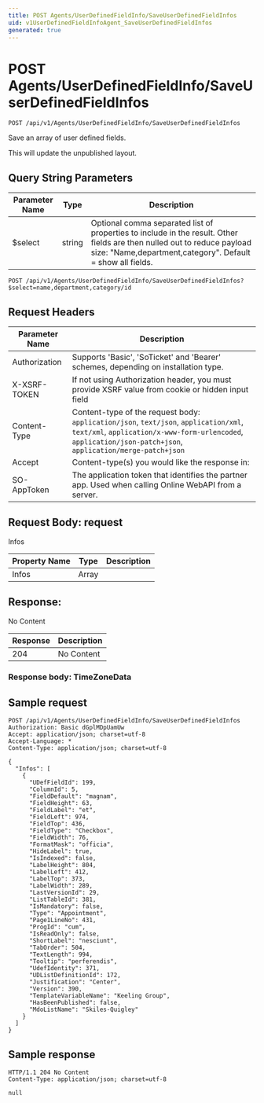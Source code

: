 ```yaml
---
title: POST Agents/UserDefinedFieldInfo/SaveUserDefinedFieldInfos
uid: v1UserDefinedFieldInfoAgent_SaveUserDefinedFieldInfos
generated: true
---
```


# POST Agents/UserDefinedFieldInfo/SaveUserDefinedFieldInfos

```http
POST /api/v1/Agents/UserDefinedFieldInfo/SaveUserDefinedFieldInfos
```

Save an array of user defined fields.


This will update the unpublished layout.






## Query String Parameters

| Parameter Name | Type |  Description |
|----------------|------|--------------|
| $select | string |  Optional comma separated list of properties to include in the result. Other fields are then nulled out to reduce payload size: "Name,department,category". Default = show all fields. |

```http
POST /api/v1/Agents/UserDefinedFieldInfo/SaveUserDefinedFieldInfos?$select=name,department,category/id
```


## Request Headers

| Parameter Name | Description |
|----------------|-------------|
| Authorization  | Supports 'Basic', 'SoTicket' and 'Bearer' schemes, depending on installation type. |
| X-XSRF-TOKEN   | If not using Authorization header, you must provide XSRF value from cookie or hidden input field |
| Content-Type | Content-type of the request body: `application/json`, `text/json`, `application/xml`, `text/xml`, `application/x-www-form-urlencoded`, `application/json-patch+json`, `application/merge-patch+json` |
| Accept         | Content-type(s) you would like the response in:  |
| SO-AppToken | The application token that identifies the partner app. Used when calling Online WebAPI from a server. |

## Request Body: request 

Infos 

| Property Name | Type |  Description |
|----------------|------|--------------|
| Infos | Array |  |

## Response:

No Content

| Response | Description |
|----------------|-------------|
| 204 | No Content |

### Response body: TimeZoneData


## Sample request

```http!
POST /api/v1/Agents/UserDefinedFieldInfo/SaveUserDefinedFieldInfos
Authorization: Basic dGplMDpUamUw
Accept: application/json; charset=utf-8
Accept-Language: *
Content-Type: application/json; charset=utf-8

{
  "Infos": [
    {
      "UDefFieldId": 199,
      "ColumnId": 5,
      "FieldDefault": "magnam",
      "FieldHeight": 63,
      "FieldLabel": "et",
      "FieldLeft": 974,
      "FieldTop": 436,
      "FieldType": "Checkbox",
      "FieldWidth": 76,
      "FormatMask": "officia",
      "HideLabel": true,
      "IsIndexed": false,
      "LabelHeight": 804,
      "LabelLeft": 412,
      "LabelTop": 373,
      "LabelWidth": 289,
      "LastVersionId": 29,
      "ListTableId": 381,
      "IsMandatory": false,
      "Type": "Appointment",
      "Page1LineNo": 431,
      "ProgId": "cum",
      "IsReadOnly": false,
      "ShortLabel": "nesciunt",
      "TabOrder": 504,
      "TextLength": 994,
      "Tooltip": "perferendis",
      "UdefIdentity": 371,
      "UDListDefinitionId": 172,
      "Justification": "Center",
      "Version": 390,
      "TemplateVariableName": "Keeling Group",
      "HasBeenPublished": false,
      "MdoListName": "Skiles-Quigley"
    }
  ]
}
```

## Sample response

```http_
HTTP/1.1 204 No Content
Content-Type: application/json; charset=utf-8

null
```